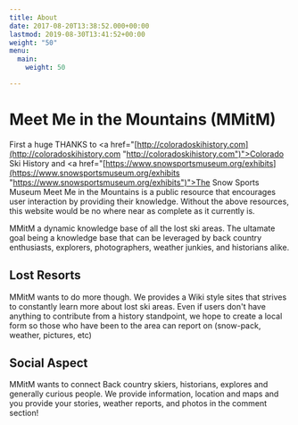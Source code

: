 ```yaml
---
title: About
date: 2017-08-20T13:38:52.000+00:00
lastmod: 2019-08-30T13:41:52+00:00
weight: "50"
menu:
  main:
    weight: 50

---
```

# Meet Me in the Mountains (MMitM)

First a huge THANKS to <a href="[http://coloradoskihistory.com](http://coloradoskihistory.com "http://coloradoskihistory.com")">Colorado Ski History</a> and <a href="[https://www.snowsportsmuseum.org/exhibits](https://www.snowsportsmuseum.org/exhibits "https://www.snowsportsmuseum.org/exhibits")">The Snow Sports Museum</a> Meet Me in the Mountains is a public resource that encourages user interaction by providing their knowledge.  Without the above resources, this website would be no where near as complete as it currently is.

MMitM a dynamic knowledge base of all the lost ski areas.  The ultamate goal being a knowledge base that can be leveraged by back country enthusiasts, explorers, photographers, weather junkies, and historians alike.

## Lost Resorts

MMitM wants to do more though.  We provides a Wiki style sites that strives to constantly learn more about lost ski areas.  Even if users don't have anything to contribute from a history standpoint, we hope to create a local form so those who have been to the area can report on (snow-pack, weather, pictures, etc)

## Social Aspect

MMitM wants to connect Back country skiers, historians, explores and generally curious people.  We provide information, location and maps and you provide your stories, weather reports, and photos in the comment section!